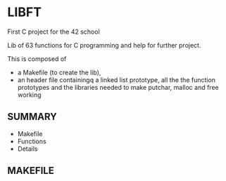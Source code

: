 # LIBFT

First C project for the 42 school

Lib of 63 functions for C programming and help for further project.

This is composed of
- a Makefile (to create the lib),
- an header file  containingq a linked list prototype, all the the function prototypes and the libraries needed to make putchar, malloc and free working

## SUMMARY
- Makefile
- Functions
- Details

## MAKEFILE


